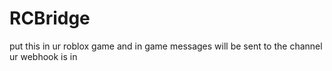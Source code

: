 # RCBridge
put this in ur roblox game and in game messages will be sent to the channel ur webhook is in 
